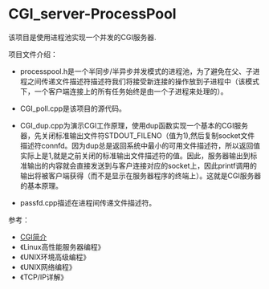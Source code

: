 # CGI_server-ProcessPool
该项目是使用进程池实现一个并发的CGI服务器.	  

项目文件介绍：  
* processpool.h是一个半同步/半异步并发模式的进程池，为了避免在父、子进程之间传递文件描述符描述符我们将接受新连接的操作放到子进程中（该模式下，一个客户端连接上的所有任务始终是由一个子进程来处理的）。  

* CGI_poll.cpp是该项目的源代码。  

* CGI_dup.cpp为演示CGI工作原理，使用dup函数实现一个基本的CGI服务器，先关闭标准输出文件符STDOUT_FILENO（值为1),然后复制socket文件描述符connfd。因为dup总是返回系统中最小的可用文件描述符，所以返回值实际上是1,就是之前关闭的标准输出文件描述符的值。因此，服务器输出到标准输出的内容就会直接发送到与客户连接对应的socket上，因此printf调用的输出将被客户端获得（而不是显示在服务器程序的终端上）。这就是CGI服务器的基本原理。  

* passfd.cpp描述在进程间传递文件描述符。  

参考：  
* [CGI简介](https://en.wikipedia.org/wiki/CGI)
* 《Linux高性能服务器编程》		
* 《UNIX环境高级编程》
* 《UNIX网络编程》
* 《TCP/IP详解》		
